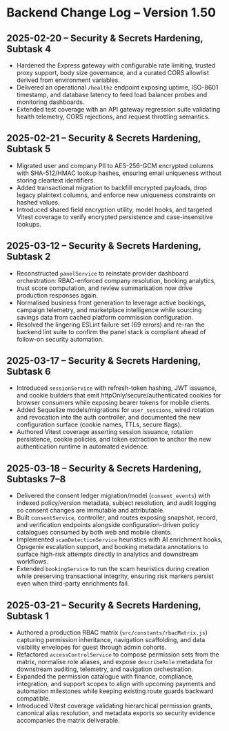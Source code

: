 # Backend Change Log – Version 1.50

## 2025-02-20 – Security & Secrets Hardening, Subtask 4
- Hardened the Express gateway with configurable rate limiting, trusted proxy support, body size governance, and a curated CORS allowlist derived from environment variables.
- Delivered an operational `/healthz` endpoint exposing uptime, ISO-8601 timestamp, and database latency to feed load balancer probes and monitoring dashboards.
- Extended test coverage with an API gateway regression suite validating health telemetry, CORS rejections, and request throttling semantics.

## 2025-02-21 – Security & Secrets Hardening, Subtask 5
- Migrated user and company PII to AES-256-GCM encrypted columns with SHA-512/HMAC lookup hashes, ensuring email uniqueness without storing cleartext identifiers.
- Added transactional migration to backfill encrypted payloads, drop legacy plaintext columns, and enforce new uniqueness constraints on hashed values.
- Introduced shared field encryption utility, model hooks, and targeted Vitest coverage to verify encrypted persistence and case-insensitive lookups.

## 2025-03-12 – Security & Secrets Hardening, Subtask 2
- Reconstructed `panelService` to reinstate provider dashboard orchestration: RBAC-enforced company resolution, booking analytics, trust score computation, and review summarisation now drive production responses again.
- Normalised business front generation to leverage active bookings, campaign telemetry, and marketplace intelligence while sourcing savings data from cached platform commission configuration.
- Resolved the lingering ESLint failure set (69 errors) and re-ran the backend lint suite to confirm the panel stack is compliant ahead of follow-on security automation.

## 2025-03-17 – Security & Secrets Hardening, Subtask 6
- Introduced `sessionService` with refresh-token hashing, JWT issuance, and cookie builders that emit httpOnly/secure/authenticated cookies for browser consumers while exposing bearer tokens for mobile clients.
- Added Sequelize models/migrations for `user_sessions`, wired rotation and revocation into the auth controller, and documented the new configuration surface (cookie names, TTLs, secure flags).
- Authored Vitest coverage asserting session issuance, rotation persistence, cookie policies, and token extraction to anchor the new authentication runtime in automated evidence.

## 2025-03-18 – Security & Secrets Hardening, Subtasks 7–8
- Delivered the consent ledger migration/model (`consent_events`) with indexed policy/version metadata, subject resolution, and audit logging so consent changes are immutable and attributable.
- Built `consentService`, controller, and routes exposing snapshot, record, and verification endpoints alongside configuration-driven policy catalogues consumed by both web and mobile clients.
- Implemented `scamDetectionService` heuristics with AI enrichment hooks, Opsgenie escalation support, and booking metadata annotations to surface high-risk attempts directly in analytics and downstream workflows.
- Extended `bookingService` to run the scam heuristics during creation while preserving transactional integrity, ensuring risk markers persist even when third-party enrichments fail.

## 2025-03-21 – Security & Secrets Hardening, Subtask 1
- Authored a production RBAC matrix (`src/constants/rbacMatrix.js`) capturing permission inheritance, navigation scaffolding, and data visibility envelopes for guest through admin cohorts.
- Refactored `accessControlService` to compose permission sets from the matrix, normalise role aliases, and expose `describeRole` metadata for downstream auditing, telemetry, and navigation orchestration.
- Expanded the permission catalogue with finance, compliance, integration, and support scopes to align with upcoming payments and automation milestones while keeping existing route guards backward compatible.
- Introduced Vitest coverage validating hierarchical permission grants, canonical alias resolution, and metadata exports so security evidence accompanies the matrix deliverable.
